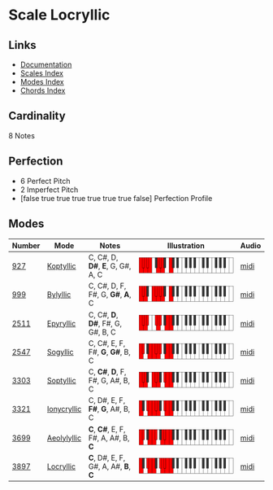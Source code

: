 # Scale Locryllic

## Links

- [Documentation](index.md)
- [Scales Index](Scales.md)
- [Modes Index](Modes.md)
- [Chords Index](Chords.md)

## Cardinality

8 Notes

## Perfection

- 6 Perfect Pitch
- 2 Imperfect Pitch
- [false true true true true true true false] Perfection Profile

## Modes

| Number | Mode | Notes | Illustration | Audio |
|--------|------|-------|--------------|-------|
| [927](https://ianring.com/musictheory/scales/927) | [Koptyllic](ModeKoptyllic.md) | C, C#, D, **D#**, **E**, G, G#, A, C | ![CNaturalKoptyllic](ModeCNaturalKoptyllic.png) | [midi](https://github.com/edipermadi/music/blob/main/docs/ModeCNaturalKoptyllic.mid?raw=true) | 
| [999](https://ianring.com/musictheory/scales/999) | [Bylyllic](ModeBylyllic.md) | C, C#, D, F, F#, G, **G#**, **A**, C | ![CNaturalBylyllic](ModeCNaturalBylyllic.png) | [midi](https://github.com/edipermadi/music/blob/main/docs/ModeCNaturalBylyllic.mid?raw=true) | 
| [2511](https://ianring.com/musictheory/scales/2511) | [Epyryllic](ModeEpyryllic.md) | C, C#, **D**, **D#**, F#, G, G#, B, C | ![CNaturalEpyryllic](ModeCNaturalEpyryllic.png) | [midi](https://github.com/edipermadi/music/blob/main/docs/ModeCNaturalEpyryllic.mid?raw=true) | 
| [2547](https://ianring.com/musictheory/scales/2547) | [Sogyllic](ModeSogyllic.md) | C, C#, E, F, F#, **G**, **G#**, B, C | ![CNaturalSogyllic](ModeCNaturalSogyllic.png) | [midi](https://github.com/edipermadi/music/blob/main/docs/ModeCNaturalSogyllic.mid?raw=true) | 
| [3303](https://ianring.com/musictheory/scales/3303) | [Soptyllic](ModeSoptyllic.md) | C, **C#**, **D**, F, F#, G, A#, B, C | ![CNaturalSoptyllic](ModeCNaturalSoptyllic.png) | [midi](https://github.com/edipermadi/music/blob/main/docs/ModeCNaturalSoptyllic.mid?raw=true) | 
| [3321](https://ianring.com/musictheory/scales/3321) | [Ionycryllic](ModeIonycryllic.md) | C, D#, E, F, **F#**, **G**, A#, B, C | ![CNaturalIonycryllic](ModeCNaturalIonycryllic.png) | [midi](https://github.com/edipermadi/music/blob/main/docs/ModeCNaturalIonycryllic.mid?raw=true) | 
| [3699](https://ianring.com/musictheory/scales/3699) | [Aeolylyllic](ModeAeolylyllic.md) | **C**, **C#**, E, F, F#, A, A#, B, **C** | ![CNaturalAeolylyllic](ModeCNaturalAeolylyllic.png) | [midi](https://github.com/edipermadi/music/blob/main/docs/ModeCNaturalAeolylyllic.mid?raw=true) | 
| [3897](https://ianring.com/musictheory/scales/3897) | [Locryllic](ModeLocryllic.md) | **C**, D#, E, F, G#, A, A#, **B**, **C** | ![CNaturalLocryllic](ModeCNaturalLocryllic.png) | [midi](https://github.com/edipermadi/music/blob/main/docs/ModeCNaturalLocryllic.mid?raw=true) | 
